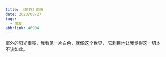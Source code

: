 ```yaml
---
title: 《窗外》雨哀
date: 2023/08/27
tags:
  - 雨哀
abbrlink: 46904
---
```

窗外的阳光很亮，我看见一片白色，就像这个世界，
它刺目地让我觉得这一切本不该如此。
